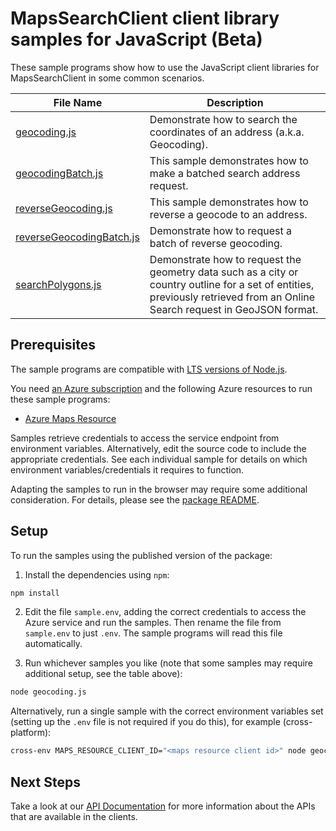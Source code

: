 # MapsSearchClient client library samples for JavaScript (Beta)

These sample programs show how to use the JavaScript client libraries for MapsSearchClient in some common scenarios.

| **File Name**                                     | **Description**                                                                                                                                                             |
| ------------------------------------------------- | --------------------------------------------------------------------------------------------------------------------------------------------------------------------------- |
| [geocoding.js][geocoding]                         | Demonstrate how to search the coordinates of an address (a.k.a. Geocoding).                                                                                                 |
| [geocodingBatch.js][geocodingbatch]               | This sample demonstrates how to make a batched search address request.                                                                                                      |
| [reverseGeocoding.js][reversegeocoding]           | This sample demonstrates how to reverse a geocode to an address.                                                                                                            |
| [reverseGeocodingBatch.js][reversegeocodingbatch] | Demonstrate how to request a batch of reverse geocoding.                                                                                                                    |
| [searchPolygons.js][searchpolygons]               | Demonstrate how to request the geometry data such as a city or country outline for a set of entities, previously retrieved from an Online Search request in GeoJSON format. |

## Prerequisites

The sample programs are compatible with [LTS versions of Node.js](https://github.com/nodejs/release#release-schedule).

You need [an Azure subscription][freesub] and the following Azure resources to run these sample programs:

- [Azure Maps Resource][createinstance_azuremapsresource]

Samples retrieve credentials to access the service endpoint from environment variables. Alternatively, edit the source code to include the appropriate credentials. See each individual sample for details on which environment variables/credentials it requires to function.

Adapting the samples to run in the browser may require some additional consideration. For details, please see the [package README][package].

## Setup

To run the samples using the published version of the package:

1. Install the dependencies using `npm`:

```bash
npm install
```

2. Edit the file `sample.env`, adding the correct credentials to access the Azure service and run the samples. Then rename the file from `sample.env` to just `.env`. The sample programs will read this file automatically.

3. Run whichever samples you like (note that some samples may require additional setup, see the table above):

```bash
node geocoding.js
```

Alternatively, run a single sample with the correct environment variables set (setting up the `.env` file is not required if you do this), for example (cross-platform):

```bash
cross-env MAPS_RESOURCE_CLIENT_ID="<maps resource client id>" node geocoding.js
```

## Next Steps

Take a look at our [API Documentation][apiref] for more information about the APIs that are available in the clients.

[geocoding]: https://github.com/Azure/azure-sdk-for-js/blob/main/sdk/maps/maps-search-rest/samples/v2-beta/javascript/geocoding.js
[geocodingbatch]: https://github.com/Azure/azure-sdk-for-js/blob/main/sdk/maps/maps-search-rest/samples/v2-beta/javascript/geocodingBatch.js
[reversegeocoding]: https://github.com/Azure/azure-sdk-for-js/blob/main/sdk/maps/maps-search-rest/samples/v2-beta/javascript/reverseGeocoding.js
[reversegeocodingbatch]: https://github.com/Azure/azure-sdk-for-js/blob/main/sdk/maps/maps-search-rest/samples/v2-beta/javascript/reverseGeocodingBatch.js
[searchpolygons]: https://github.com/Azure/azure-sdk-for-js/blob/main/sdk/maps/maps-search-rest/samples/v2-beta/javascript/searchPolygons.js
[apiref]: https://learn.microsoft.com/javascript/api/@azure-rest/maps-search
[freesub]: https://azure.microsoft.com/free/
[createinstance_azuremapsresource]: https://learn.microsoft.com/azure/azure-maps/how-to-create-template
[package]: https://github.com/Azure/azure-sdk-for-js/tree/main/sdk/maps/maps-search-rest/README.md
